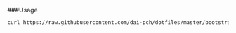 ###Usage

```bash
curl https://raw.githubusercontent.com/dai-pch/dotfiles/master/bootstrap.sh | sh
```
